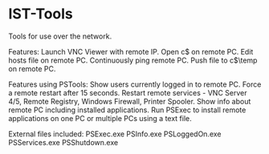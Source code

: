 IST-Tools
=========

Tools for use over the network.

Features:
Launch VNC Viewer with remote IP.
Open c$ on remote PC.
Edit hosts file on remote PC.
Continuously ping remote PC.
Push file to c$\temp on remote PC.

Features using PSTools:
Show users currently logged in to remote PC.
Force a remote restart after 15 seconds.
Restart remote services - VNC Server 4/5, Remote Registry, Windows Firewall, Printer Spooler.
Show info about remote PC including installed applications.
Run PSExec to install remote applications on one PC or multiple PCs using a text file.

External files included:
PSExec.exe
PSInfo.exe
PSLoggedOn.exe
PSServices.exe
PSShutdown.exe
